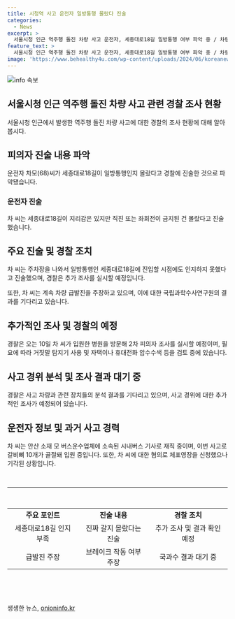 ```yaml
---
title: 시청역 사고 운전자 일방통행 몰랐다 진술
categories:
  - News
excerpt: >
  서울시청 인근 역주행 돌진 차량 사고 운전자, 세종대로18길 일방통행 여부 파악 중 / 차량 결함 브레이크 주장, 2차 피의자 조사 및 체포영장 검토 / 10명의 사망자를 낸 사고로 경찰 조사 결과, 운전자는 경력 있는 베텅 기사로 알려져 / 현재 국과수에 감식·감정 결과 기다리는 중 / 더팩트, 모든 제보 기다림.
feature_text: >
  서울시청 인근 역주행 돌진 차량 사고 운전자, 세종대로18길 일방통행 여부 파악 중 / 차량 결함 브레이크 주장, 2차 피의자 조사 및 체포영장 검토 / 10명의 사망자를 낸 사고로 경찰 조사 결과, 운전자는 경력 있는 베텅 기사로 알려져 / 현재 국과수에 감식·감정 결과 기다리는 중 / 더팩트, 모든 제보 기다림.
image: 'https://www.behealthy4u.com/wp-content/uploads/2024/06/koreanews.jpg'
---
```


<p><img src="https://www.behealthy4u.com/wp-content/uploads/2024/06/koreanews.jpg" alt="info 속보" /></p>

<h2 data-ke-size="size26">서울시청 인근 역주행 돌진 차량 사고 관련 경찰 조사 현황</h2>

<p data-ke-size="size16">서울시청 인근에서 발생한 역주행 돌진 차량 사고에 대한 경찰의 조사 현황에 대해 알아봅시다.</p>

<h2 data-ke-size="size24">피의자 진술 내용 파악</h2>

<p data-ke-size="size16">운전자 차모(68)씨가 세종대로18길이 일방통행인지 몰랐다고 경찰에 진술한 것으로 파악됐습니다.</p>

<h3>운전자 진술</h3>

<p data-ke-size="size16">차 씨는 세종대로18길이 지리감은 있지만 직진 또는 좌회전이 금지된 건 몰랐다고 진술했습니다.</p>

<h2 data-ke-size="size24">주요 진술 및 경찰 조치</h2>

<p data-ke-size="size16">차 씨는 주차장을 나와서 일방통행인 세종대로18길에 진입할 시점에도 인지하지 못했다고 진술했으며, 경찰은 추가 조사를 실시할 예정입니다.</p>

<p data-ke-size="size16">또한, 차 씨는 계속 차량 급발진을 주장하고 있으며, 이에 대한 국립과학수사연구원의 결과를 기다리고 있습니다.</p>

<h2 data-ke-size="size24">추가적인 조사 및 경찰의 예정</h2>

<p data-ke-size="size16">경찰은 오는 10일 차 씨가 입원한 병원을 방문해 2차 피의자 조사를 실시할 예정이며, 필요에 따라 거짓말 탐지기 사용 및 자택이나 휴대전화 압수수색 등을 검토 중에 있습니다.</p>

<h2 data-ke-size="size24">사고 경위 분석 및 조사 결과 대기 중</h2>

<p data-ke-size="size16">경찰은 사고 차량과 관련 장치들의 분석 결과를 기다리고 있으며, 사고 경위에 대한 추가적인 조사가 예정되어 있습니다.</p>

<h2 data-ke-size="size24">운전자 정보 및 과거 사고 경력</h2>

<p data-ke-size="size16">차 씨는 안산 소재 모 버스운수업체에 소속된 시내버스 기사로 재직 중이며, 이번 사고로 갈비뼈 10개가 골절돼 입원 중입니다. 또한, 차 씨에 대한 혐의로 체포영장을 신청했으나 기각된 상황입니다.</p>

<p data-ke-size="size16">&nbsp;</p>

<hr>

<p data-ke-size="size16">&nbsp;</p>

<table>
  <tbody>
    <tr>
      <td style="text-align: center; height: 17px;"><b>주요 포인트</b></td>
      <td style="text-align: center; height: 17px;"><b>진술 내용</b></td>
      <td style="text-align: center; height: 17px;"><b>경찰 조치</b></td>
    </tr>
    <tr>
      <td style="text-align: center; height: 17px;">세종대로18길 인지 부족</td>
      <td style="text-align: center; height: 17px;">진짜 갈지 몰랐다는 진술</td>
      <td style="text-align: center; height: 17px;">추가 조사 및 결과 확인 예정</td>
    </tr>
    <tr>
      <td style="text-align: center; height: 17px;">급발진 주장</td>
      <td style="text-align: center; height: 17px;">브레이크 작동 여부 주장</td>
      <td style="text-align: center; height: 17px;">국과수 결과 대기 중</td>
    </tr>
  </tbody>
</table>

<p data-ke-size="size16">&nbsp;</p>

<p data-ke-size="size16">&nbsp;</p>
생생한 뉴스, <a href="https://onioninfo.kr" rel="dofollow">onioninfo.kr</a>


